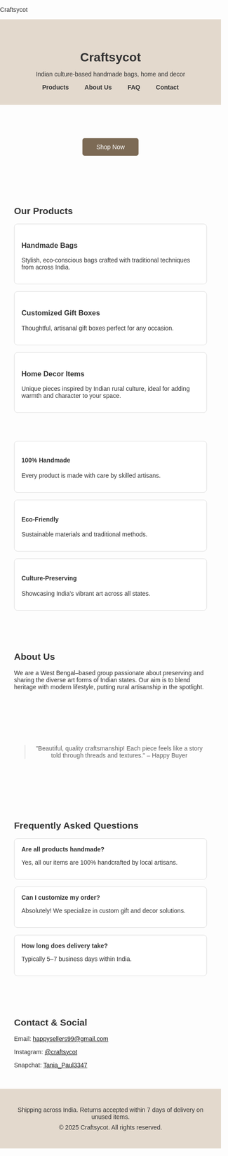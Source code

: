 Craftsycot
<html lang="en">
<head>
  <meta charset="UTF-8">
  <meta name="viewport" content="width=device-width, initial-scale=1.0">
  <title>Craftsycot - Handmade Treasures</title>
  <style>
    body { font-family: Arial, sans-serif; margin: 0; padding: 0; background: #fdfdfd; color: #333; }
    header, footer { background: #e3d9cd; text-align: center; padding: 2rem; }
    h1 { margin-bottom: 0; }
    nav a { margin: 0 1rem; color: #333; text-decoration: none; font-weight: bold; }
    section { padding: 2rem; max-width: 960px; margin: auto; }
    .products, .features, .faq { display: flex; flex-wrap: wrap; gap: 1rem; }
    .product, .feature, .faq-item { flex: 1 1 45%; background: #fff; padding: 1rem; border: 1px solid #ddd; border-radius: 8px; }
    .cta { text-align: center; margin: 2rem 0; }
    .cta a { background: #7c6a55; color: #fff; padding: 0.75rem 2rem; border-radius: 5px; text-decoration: none; }
    footer p { margin: 0.5rem 0; }
  </style>
</head>
<body>

<header>
  <h1>Craftsycot</h1>
  <p>Indian culture-based handmade bags, home and decor</p>
  <nav>
    <a href="#products">Products</a>
    <a href="#about">About Us</a>
    <a href="#faq">FAQ</a>
    <a href="#contact">Contact</a>
  </nav>
</header>

<section class="cta">
  <a href="mailto:happysellers99@gmail.com">Shop Now</a>
</section>

<section id="products">
  <h2>Our Products</h2>
  <div class="products">
    <div class="product">
      <h3>Handmade Bags</h3>
      <p>Stylish, eco-conscious bags crafted with traditional techniques from across India.</p>
    </div>
    <div class="product">
      <h3>Customized Gift Boxes</h3>
      <p>Thoughtful, artisanal gift boxes perfect for any occasion.</p>
    </div>
    <div class="product">
      <h3>Home Decor Items</h3>
      <p>Unique pieces inspired by Indian rural culture, ideal for adding warmth and character to your space.</p>
    </div>
  </div>
</section>

<section class="features">
  <div class="feature">
    <h4>100% Handmade</h4>
    <p>Every product is made with care by skilled artisans.</p>
  </div>
  <div class="feature">
    <h4>Eco-Friendly</h4>
    <p>Sustainable materials and traditional methods.</p>
  </div>
  <div class="feature">
    <h4>Culture-Preserving</h4>
    <p>Showcasing India’s vibrant art across all states.</p>
  </div>
</section>

<section id="about">
  <h2>About Us</h2>
  <p>We are a West Bengal–based group passionate about preserving and sharing the diverse art forms of Indian states. Our aim is to blend heritage with modern lifestyle, putting rural artisanship in the spotlight.</p>
</section>

<section class="cta">
  <blockquote>"Beautiful, quality craftsmanship! Each piece feels like a story told through threads and textures." – Happy Buyer</blockquote>
</section>

<section id="faq">
  <h2>Frequently Asked Questions</h2>
  <div class="faq">
    <div class="faq-item">
      <strong>Are all products handmade?</strong>
      <p>Yes, all our items are 100% handcrafted by local artisans.</p>
    </div>
    <div class="faq-item">
      <strong>Can I customize my order?</strong>
      <p>Absolutely! We specialize in custom gift and decor solutions.</p>
    </div>
    <div class="faq-item">
      <strong>How long does delivery take?</strong>
      <p>Typically 5–7 business days within India.</p>
    </div>
  </div>
</section>

<section id="contact">
  <h2>Contact & Social</h2>
  <p>Email: <a href="mailto:happysellers99@gmail.com">happysellers99@gmail.com</a></p>
  <p>Instagram: <a href="https://www.instagram.com/craftsycot">@craftsycot</a></p>
  <p>Snapchat: <a href="https://www.snapchat.com/add/tania_paul3347">Tania_Paul3347</a></p>
</section>

<footer>
  <p>Shipping across India. Returns accepted within 7 days of delivery on unused items.</p>
  <p>© 2025 Craftsycot. All rights reserved.</p>
</footer>

</body>
</html>
